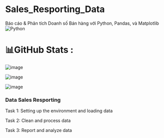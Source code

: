 # Sales_Resporting_Data
Báo cáo &amp; Phân tích Doanh số Bán hàng với Python, Pandas, và Matplotlib
![Python](https://img.shields.io/badge/python-3670A0?style=for-the-badge&logo=python&logoColor=ffdd54)

# 📊GitHub Stats :
![image](https://github.com/user-attachments/assets/601a67e9-4ca1-4561-a82d-e8392933c5bd)

![image](https://github.com/user-attachments/assets/db8b7944-8565-4b32-b51a-1d98ebb8e3d0)

![image](https://github.com/user-attachments/assets/12a60097-09cf-4fdd-a572-007375df4747)
### Data Sales Resporting
Task 1: Setting up the environment and loading data

Task 2: Clean and process data

Task 3: Report and analyze data





